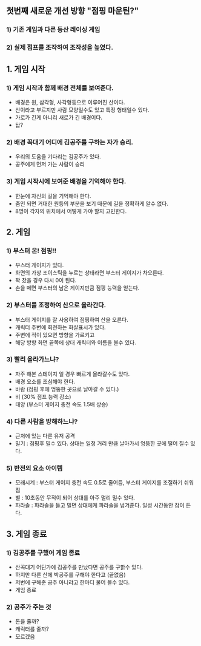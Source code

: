 ## 첫번째 새로운 개선 방향 "점핑 마운틴?"
### 1) 기존 게임과 다른 등산 레이싱 게임
### 2) 실제 점프를 조작하여 조작성을 높였다. 

## 1. 게임 시작
### 1) 게임 시작과 함께 배경 전체를 보여준다. 
- 배경은 원, 삼각형, 사각형등으로 이루어진 산이다. 
- 산이라고 부르지만 사람 모양일수도 있고 특정 형태일수 있다. 
- 가로가 긴게 아니리 새로가 긴 배경이다. 
- 탑?

### 2) 배경 꼭대기 어디에 김공주를 구하는 자가 승리. 
- 우리의 도움을 기다리는 김공주가 있다. 
- 공주에게 먼저 가는 사람이 승리

### 3) 게임 시작시에 보여준 배경을 기억해야 한다. 
- 한눈에 자신의 길을 기억해야 한다. 
- 줌인 되면 거대한 원등의 부분을 보기 때문에 길을 정확하게 알수 없다. 
- 8명이 각자의 위치에서 어떻게 가야 할지 고민한다. 

## 2. 게임 
### 1) 부스터 온! 점핑!!
- 부스터 게이지가 있다. 
- 화면의 가상 조이스틱을 누르는 상태라면 부스터 게이지가 차오른다. 
- 꽉 찼을 경우 다시 0이 된다. 
- 손을 떼면 부스터의 남은 게이지만큼 점핑 능력을 얻는다. 

### 2) 부스터를 조정하여 산으로 올라간다. 
- 부스터 게이지를 잘 사용하여 점핑하여 산을 오른다. 
- 캐릭터 주변에 회전하는 화살표시가 있다. 
- 주변에 적이 있으면 방향을 가르키고 
- 해당 방향 화면 끝쪽에 상대 캐릭터와 이름을 볼수 있다. 

### 3) 빨리 올라가느냐? 
- 자주 해본 스테이지 일 경우 빠르게 올라갈수도 있다. 
- 배경 요소를 조심해야 한다. 
- 바람 (점핑 후에 엉뚱한 곳으로 날아갈 수 있다.)
- 비 (30% 점프 능력 강소)
- 태양 (부스터 게이지 충전 속도 1.5배 상승) 

### 4) 다른 사람을 방해하느냐?
- 근처에 있는 다른 유저 공격
- 밀기 : 점핑후 밀수 있다. 상대는 일정 거리 만큼 날아가서 엉뚱한 곳에 떨어 질수 있다. 

### 5) 반전의 요소 아이템
- 모래시계 : 부스터 게이지 충전 속도 0.5로 줄어듬, 부스터 게이지를 조절하기 쉬워짐
- 별 : 10초동안 무적이 되어 상대를 아주 멀리 밀수 있다. 
- 파라솔 : 파라솔을 들고 밀면 상대에케 파라솔을 넘겨준다. 일성 시간동안 잠이 든다. 

## 3. 게임 종료
### 1) 김공주를 구했어 게임 종료
- 산꼭대기 어딘가에 김공주를 만났다면 공주를 구핡수 있다. 
- 하지만 다른 산에 박공주를 구해야 한다고 (끝없음)
- 저번에 구해준 공주 아니랴고 한마디 물어 볼수 있다. 
- 게임 종료 

### 2) 공주가 주는 것
- 돈을 줄까?
- 캐릭터를 줄까?
- 모르겠음

